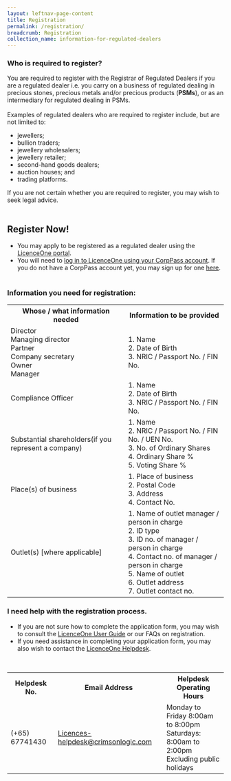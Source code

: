 ```yaml
---
layout: leftnav-page-content
title: Registration
permalink: /registration/
breadcrumb: Registration
collection_name: information-for-regulated-dealers
---
```


### Who is required to register?
You are required to register with the Registrar of Regulated Dealers if you are a regulated dealer i.e. you carry on a business of regulated dealing in precious stones, precious metals and/or precious products (**PSMs**), or as an intermediary for regulated dealing in PSMs. <br><br>
Examples of regulated dealers who are required to register include, but are not limited to:
* jewellers; 
* bullion traders;
* jewellery wholesalers; 
* jewellery retailer; 
* second-hand goods dealers; 
* auction houses; and 
* trading platforms.

If you are not certain whether you are required to register, you may wish to seek legal advice.<br><br>

## Register Now! 
* You may apply to be registered as a regulated dealer using the [LicenceOne portal](https://licence1.business.gov.sg/web/frontier/home). 
* You will need to [log in to LicenceOne using your CorpPass account](https://licence1.business.gov.sg/web/frontier/help/corppass-in-licenceone). If you do not have a CorpPass account yet, you may sign up for one [here](https://www.corppass.gov.sg/corppass/common/findoutmore). <br><br>

### Information you need for registration:
<table>
  <tr>
    <th>Whose / what information needed</th>
    <th>Information to be provided</th>
  </tr>
  <tr>
    <td>Director<br>Managing director<br>Partner <br>Company secretary<br>Owner<br>Manager</td>
    <td>1. Name<br>2. Date of Birth<br>3. NRIC / Passport No. / FIN No.</td>
  </tr>
    <tr>
    <td>Compliance Officer
    <td>1. Name<br>2. Date of Birth<br>3. NRIC / Passport No. / FIN No.</td>
  </tr>
  <tr>
    <td>Substantial shareholders(if you represent a company)</td>
    <td>1. Name<br>2. NRIC / Passport No. / FIN No. / UEN No.<br>3. No. of Ordinary Shares<br>4. Ordinary Share %<br>5. Voting Share %</td>
  </tr>
  <tr>
    <td>Place(s) of business</td>
    <td>1. Place of business<br>2. Postal Code<br>3. Address<br>4. Contact No.</td>
  </tr>
  <tr>
    <td>Outlet(s) [where applicable]</td>
    <td>1. Name of outlet manager / person in charge<br>2. ID type<br>3. ID no. of manager / person in charge<br>4. Contact no. of manager / person in charge<br>5. Name of outlet<br>6. Outlet address<br>7. Outlet contact no.</td>
  </tr>
</table>


### I need help with the registration process.
* If you are not sure how to complete the application form, you may wish to consult the [LicenceOne User Guide](https://licence1.business.gov.sg/web/frontier/help/apply-for-new-licence) or our FAQs on registration.
* If you need assistance in completing your application form, you may also wish to contact the [LicenceOne Helpdesk](https://licence1.business.gov.sg/web/frontier/contact-us).
<br>
<table>
  <tr>
    <th>Helpdesk No.</th>
    <th>Email Address</th>
    <th>Helpdesk Operating Hours<br></th>
  </tr>
  <tr>
    <td>(+65) 67741430</td>
    <td><a href="mailto:Licences-helpdesk@crimsonlogic.com">Licences-helpdesk@crimsonlogic.com</a></td>
    <td>Monday to Friday 8:00am to 8:00pm<br>Saturdays: 8:00am to 2:00pm<br>Excluding public holidays</td>
  </tr>
</table>
